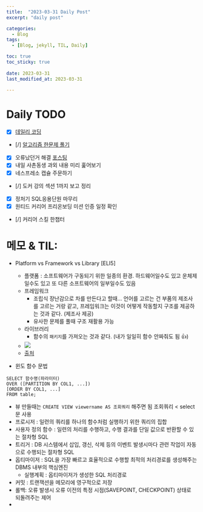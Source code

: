 ```yaml
---
title:  "2023-03-31 Daily Post"
excerpt: "daily post"

categories:
  - Blog
tags:
  - [Blog, jekyll, TIL, Daily]

toc: true
toc_sticky: true
 
date: 2023-03-31
last_modified_at: 2023-03-31

---
```


# Daily TODO

- [x] [데일리 코딩](https://urclass.codestates.com/classroom/33)
- [/] [알고리즘 한문제 풀기](https://www.acmicpc.net/problem/16928)
- [x] 오류났던거 해결 [포스팅](https://yelm-212.github.io/java/error1)
- [x] 내일 사촌동생 과외 내용 미리 훑어보기
- [x] 네스프레소 캡슐 주문하기
- [/] 도커 강의 섹션 1까지 보고 정리
- [x] 정처기 SQL응용단원 마무리
- [x] 원티드 커리어 프리온보딩 미션 인증 일정 확인
- [/] 커리어 스킬 한챕터

# 메모  & TIL: 

- Platform vs Framework vs Library [ELI5]
	- 플랫폼 : 소프트웨어가 구동되기 위한 일종의 환경. 하드웨어일수도 있고 운체제일수도 있고 또 다른 소프트웨어의 일부일수도 있음
	- 프레임워크
		- 조립식 장난감으로 차를 만든다고 할때... 언어를 고르는 건 부품의 제조사를 고르는 거랑 같고, 프레임워크는 이것이 어떻게 작동할지 구조를 제공하는 것과 같다. (제조사 제공)
		- 유사한 문제를 풀때 구조 재활용 가능
	- 라이브러리
		- 함수의 `패키지`를 가져오는 것과 같다. (내가 일일히 함수 안짜줘도 됨 👍)
	- ![](https://miro.medium.com/v2/resize:fit:720/format:webp/1*rcLxZaxGPioGUrbfeh3Drw.png)
	- [출처](https://medium.com/@i.e.rahul/eli5-platform-vs-framework-vs-library-154539de8b)

- 윈도 함수 문법
```
SELECT 함수명(파라미터)
OVER ([PARTITION BY COL1, ...]) 
[ORDER BY COL1, ...] 
FROM table;
```


- 뷰 만들때는 `CREATE VIEW viewername AS 조회쿼리` 해주면 됨 조회쿼리 < select문 사용
- 프로시저 : 일련의 쿼리를 하나의 함수처럼 실행하기 위한 쿼리의 집합
- 사용자 정의 함수 : 일련의 처리를 수행하고, 수행 결과를 단일 값으로 반환할 수 있는 절차형 SQL
- 트리거 : DB 시스템에서 삽입, 갱신, 삭제 등의 이벤트 발생시마다 관련 작업이 자동으로 수행되는 절차형 SQL
- 옵티마이저 : SQL을 가장 빠르고 효율적으로 수행할 최적의 처리경로를 생성해주는 DBMS 내부의 핵심엔진
	- 실행계획 : 옵티마이저가 생성한 SQL 처리경로 
- 커밋 : 트랜잭션을 메모리에 영구적으로 저장
- 롤백: 오류 발생시 오류 이전의 특정 시점(SAVEPOINT, CHECKPOINT) 상태로 되돌려주는 제어
- 